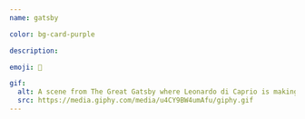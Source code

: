 ```yaml
---
name: gatsby

color: bg-card-purple

description:

emoji: 🧐

gif:
  alt: A scene from The Great Gatsby where Leonardo di Caprio is making a cheers while fireworks are going off behind him.
  src: https://media.giphy.com/media/u4CY9BW4umAfu/giphy.gif
---
```


